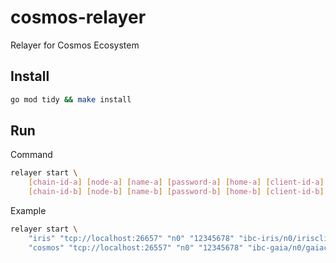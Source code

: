 # cosmos-relayer

Relayer for Cosmos Ecosystem

## Install

```bash
go mod tidy && make install
```

## Run

Command

```bash
relayer start \
    [chain-id-a] [node-a] [name-a] [password-a] [home-a] [client-id-a] \
    [chain-id-b] [node-b] [name-b] [password-b] [home-b] [client-id-b]
```

Example

```bash
relayer start \
    "iris" "tcp://localhost:26657" "n0" "12345678" "ibc-iris/n0/iriscli/" "client-to-gaia" \
    "cosmos" "tcp://localhost:26557" "n0" "12345678" "ibc-gaia/n0/gaiacli/" "client-to-iris"
```
